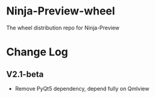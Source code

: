 # Ninja-Preview-wheel
The wheel distribution repo for Ninja-Preview

# Change Log
## V2.1-beta
* Remove PyQt5 dependency, depend fully on Qmlview
